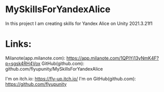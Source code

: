 # MySkillsForYandexAlice
In this project I am creating skills for Yandex Alice on Unity 2021.3.21f1


# Links:

Milanote(app.milanote.com): https://app.milanote.com/1QPlYj13yNmK4F?p=sgsk4RH4Vox
GitHub(github.com): github.com/flyupunity/MySkillsForYandexAlice

I'm on itch.io: https://fly-up.itch.io/
I'm on GitHub(github.com): https://github.com/flyupunity
